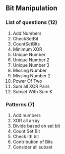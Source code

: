 ## Bit Manipulation

### List of questions (12)
1. Add Numbers
1. CheckSetBit
1. CountSetBits
1. Minimum XOR
1. Unique Number
1. Unique Number 2
1. Unique Number 3
1. Missing Number
1. Missing Number 2
1. Power Of Two
1. Sum all XOR Pairs
1. Subset With Sum K

### Patterns (7)
1. Add numbers
1. XOR all array
1. Divide based on set bit
1. Count Set Bit
1. Check ith bit
1. Contribution of Bits
1. Consider all subset